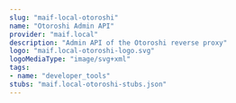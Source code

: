 ```yaml
---
slug: "maif-local-otoroshi"
name: "Otoroshi Admin API"
provider: "maif.local"
description: "Admin API of the Otoroshi reverse proxy"
logo: "maif.local-otoroshi-logo.svg"
logoMediaType: "image/svg+xml"
tags:
- name: "developer_tools"
stubs: "maif.local-otoroshi-stubs.json"
---
```

